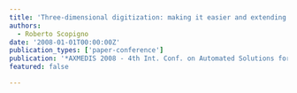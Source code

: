 ```yaml
---
title: 'Three-dimensional digitization: making it easier and extending it to color'
authors:
  - Roberto Scopigno
date: '2008-01-01T00:00:00Z'
publication_types: ['paper-conference']
publication: '*AXMEDIS 2008 - 4th Int. Conf. on Automated Solutions for Cross-Media Content and Multi-channel Distribution, Florence (IT), Nov. 17-19, 2008*'
featured: false

---
```

